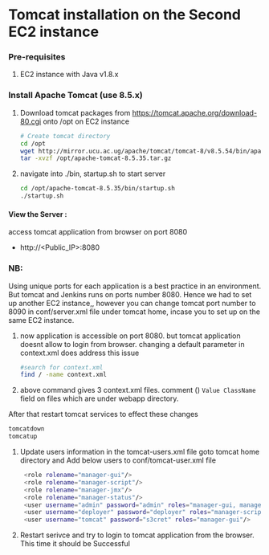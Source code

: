 # Tomcat installation on the Second EC2 instance

### Pre-requisites
1. EC2 instance with Java v1.8.x 

### Install Apache Tomcat (use 8.5.x) 
1. Download tomcat packages from  https://tomcat.apache.org/download-80.cgi onto /opt on EC2 instance
   ```sh 
   # Create tomcat directory
   cd /opt
   wget http://mirror.ucu.ac.ug/apache/tomcat/tomcat-8/v8.5.54/bin/apache-tomcat-8.5.54.tar.gz
   tar -xvzf /opt/apache-tomcat-8.5.35.tar.gz
   ```
1. navigate into ./bin, startup.sh to start server
   ```sh
   cd /opt/apache-tomcat-8.5.35/bin/startup.sh 
   ./startup.sh
   ```
  #### View the Server :
access tomcat application from browser on port 8080  
 - http://<Public_IP>:8080

### NB:
Using unique ports for each application is a best practice in an environment. 
But tomcat and Jenkins runs on ports number 8080. Hence we had to set up another EC2 instance,, however you can change tomcat port number to 8090 in conf/server.xml file under tomcat home, incase you to set up on the same EC2 instance.


1. now application is accessible on port 8080. but tomcat application doesnt allow to login from browser. changing a default parameter in context.xml does address this issue
   ```sh
   #search for context.xml
   find / -name context.xml
   ```
1. above command gives 3 context.xml files. comment (<!-- & -->) `Value ClassName` field on files which are under webapp directory. 

After that restart tomcat services to effect these changes
   ```sh 
   tomcatdown
   tomcatup
   ```
1. Update users information in the tomcat-users.xml file
goto tomcat home directory and Add below users to conf/tomcat-user.xml file
   ```sh
	<role rolename="manager-gui"/>
	<role rolename="manager-script"/>
	<role rolename="manager-jmx"/>
	<role rolename="manager-status"/>
	<user username="admin" password="admin" roles="manager-gui, manager-script, manager-jmx, manager-status"/>
	<user username="deployer" password="deployer" roles="manager-script"/>
	<user username="tomcat" password="s3cret" roles="manager-gui"/>
   ```
1. Restart serivce and try to login to tomcat application from the browser. This time it should be Successful
